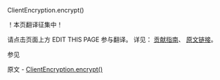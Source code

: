  ClientEncryption.encrypt()

 ！本页翻译征集中！

请点击页面上方 EDIT THIS PAGE 参与翻译。
详见：
[贡献指南]( https://github.com/JinMuInfo/MongoDB-Manual-zh/blob/master/CONTRIBUTING.md )、
[原文链接](  https://docs.mongodb.com/manual/reference/method/ClientEncryption.encrypt/  )。

 参见

原文 - [ClientEncryption.encrypt()]( https://docs.mongodb.com/manual/reference/method/ClientEncryption.encrypt/ )

